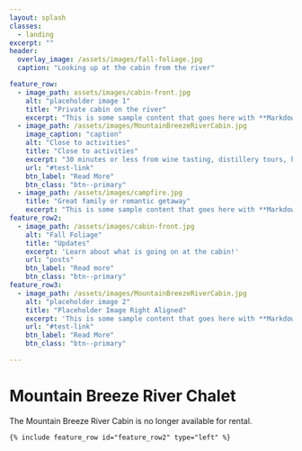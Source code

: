 ```yaml
---
layout: splash
classes:
  - landing
excerpt: ""
header:
  overlay_image: /assets/images/fall-foliage.jpg
  caption: "Looking up at the cabin from the river"

feature_row:
  - image_path: assets/images/cabin-front.jpg
    alt: "placeholder image 1"
    title: "Private cabin on the river"
    excerpt: "This is some sample content that goes here with **Markdown** formatting."
  - image_path: /assets/images/MountainBreezeRiverCabin.jpg
    image_caption: "caption"
    alt: "Close to activities"
    title: "Close to activities"
    excerpt: "30 minutes or less from wine tasting, distillery tours, hiking, kayaking, climbing, Virginia's only 3 Michelin Starred restaurant, and more."
    url: "#test-link"
    btn_label: "Read More"
    btn_class: "btn--primary"
  - image_path: /assets/images/campfire.jpg
    title: "Great family or romantic getaway"
    excerpt: "This is some sample content that goes here with **Markdown** formatting."
feature_row2:
  - image_path: /assets/images/cabin-front.jpg
    alt: "Fall Foliage"
    title: "Updates"
    excerpt: 'Learn about what is going on at the cabin!'
    url: "posts"
    btn_label: "Read more"
    btn_class: "btn--primary"
feature_row3:
  - image_path: /assets/images/MountainBreezeRiverCabin.jpg
    alt: "placeholder image 2"
    title: "Placeholder Image Right Aligned"
    excerpt: 'This is some sample content that goes here with **Markdown** formatting. Right aligned with `type="right"`'
    url: "#test-link"
    btn_label: "Read More"
    btn_class: "btn--primary"

---
```


# Mountain Breeze River Chalet

The Mountain Breeze River Cabin is no longer available for rental.

    {% include feature_row id="feature_row2" type="left" %}

<!--
* Looking for mountain lodging?
* Yearn for the peacefulness of the Shenandoah River?
* Searching for a secluded place for your honeymoon?
* How about a special anniversary get-away?
* Or, do you just need some relaxation time?
* Want to do some fishing?
* Visit nearby Blue Ridge Wineries?
* Relax in a hot tub under the stars?

Our cabin is the PERFECT place to enjoy the beauty and splendor of the Blue Ridge Mountains and the Shenandoah River.
-->
